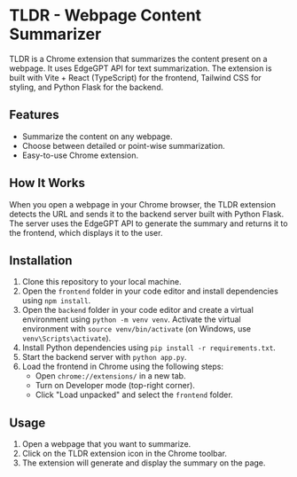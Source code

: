 # TLDR - Webpage Content Summarizer

TLDR is a Chrome extension that summarizes the content present on a webpage. It uses EdgeGPT API for text summarization. The extension is built with Vite + React (TypeScript) for the frontend, Tailwind CSS for styling, and Python Flask for the backend.

## Features

- Summarize the content on any webpage.
- Choose between detailed or point-wise summarization.
- Easy-to-use Chrome extension.

## How It Works

When you open a webpage in your Chrome browser, the TLDR extension detects the URL and sends it to the backend server built with Python Flask. The server uses the EdgeGPT API to generate the summary and returns it to the frontend, which displays it to the user.

## Installation

1. Clone this repository to your local machine.
2. Open the `frontend` folder in your code editor and install dependencies using `npm install`.
3. Open the `backend` folder in your code editor and create a virtual environment using `python -m venv venv`. Activate the virtual environment with `source venv/bin/activate` (on Windows, use `venv\Scripts\activate`).
4. Install Python dependencies using `pip install -r requirements.txt`.
5. Start the backend server with `python app.py`.
6. Load the frontend in Chrome using the following steps:
   - Open `chrome://extensions/` in a new tab.
   - Turn on Developer mode (top-right corner).
   - Click "Load unpacked" and select the `frontend` folder.

## Usage

1. Open a webpage that you want to summarize.
2. Click on the TLDR extension icon in the Chrome toolbar.
3. The extension will generate and display the summary on the page.

